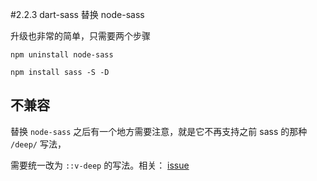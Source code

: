 #2.2.3 dart-sass 替换 node-sass


升级也非常的简单，只需要两个步骤

```
npm uninstall node-sass

npm install sass -S -D
```




## 不兼容

替换 `node-sass` 之后有一个地方需要注意，就是它不再支持之前 sass 的那种 `/deep/` 写法，

需要统一改为 `::v-deep` 的写法。相关： [issue](https://github.com/vuejs/vue-cli/issues/3399)
